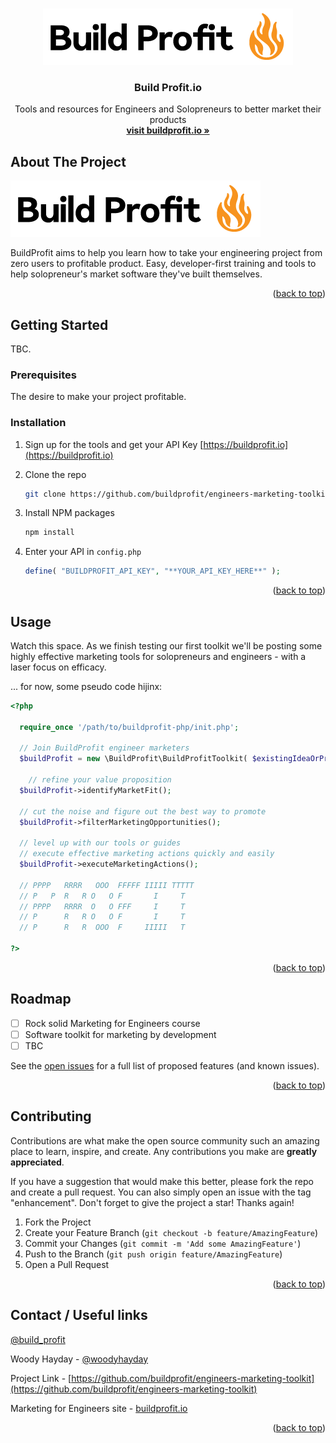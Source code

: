 <a name="readme-top"></a>

<br />
<div align="center">
  <a href="https://github.com/buildprofit">
    <img src="images/build-profit-engineer-marketing-logo-black-400.png" alt="Build Profit.io">
  </a>

<h3 align="center">Build Profit.io</h3>

  <p align="center">
    Tools and resources for Engineers and Solopreneurs to better market their products
    <br />
    <a href="https://buildprofit.io/"><strong>visit buildprofit.io »</strong></a>
  </p>
</div>


<!-- ABOUT THE PROJECT -->
## About The Project

<img src="images/build-profit-engineer-marketing-logo-black-400.png" alt="Build Profit.io">

BuildProfit aims to help you learn how to take your engineering project from zero users to profitable product. 
Easy, developer-first training and tools to help solopreneur's market software they've built themselves.

<p align="right">(<a href="#readme-top">back to top</a>)</p>


<!-- GETTING STARTED -->
## Getting Started

TBC.

### Prerequisites

The desire to make your project profitable.

### Installation

1. Sign up for the tools and get your API Key [https://buildprofit.io](https://buildprofit.io)

2. Clone the repo
   ```sh
   git clone https://github.com/buildprofit/engineers-marketing-toolkit.git
   ```

3. Install NPM packages
   ```sh
   npm install
   ```

4. Enter your API in `config.php`
   ```php
   define( "BUILDPROFIT_API_KEY", "**YOUR_API_KEY_HERE**" );
   ```

<p align="right">(<a href="#readme-top">back to top</a>)</p>



<!-- USAGE EXAMPLES -->
## Usage

Watch this space. As we finish testing our first toolkit we'll be posting some highly effective marketing tools for solopreneurs and engineers - with a laser focus on efficacy.

... for now, some pseudo code hijinx:

```php
<?php

  require_once '/path/to/buildprofit-php/init.php';

  // Join BuildProfit engineer marketers
  $buildProfit = new \BuildProfit\BuildProfitToolkit( $existingIdeaOrProject );

    // refine your value proposition
  $buildProfit->identifyMarketFit();

  // cut the noise and figure out the best way to promote
  $buildProfit->filterMarketingOpportunities();

  // level up with our tools or guides
  // execute effective marketing actions quickly and easily
  $buildProfit->executeMarketingActions();

  // PPPP   RRRR   OOO  FFFFF IIIII TTTTT
  // P   P  R   R O   O F       I     T  
  // PPPP   RRRR  O   O FFF     I     T  
  // P      R   R O   O F       I     T  
  // P      R   R  OOO  F     IIIII   T  

?>
```

<p align="right">(<a href="#readme-top">back to top</a>)</p>



<!-- ROADMAP -->
## Roadmap

- [ ] Rock solid Marketing for Engineers course
- [ ] Software toolkit for marketing by development
- [ ] TBC

See the [open issues](https://github.com/buildprofit/engineers-marketing-toolkit/issues) for a full list of proposed features (and known issues).

<p align="right">(<a href="#readme-top">back to top</a>)</p>



<!-- CONTRIBUTING -->
## Contributing

Contributions are what make the open source community such an amazing place to learn, inspire, and create. Any contributions you make are **greatly appreciated**.

If you have a suggestion that would make this better, please fork the repo and create a pull request. You can also simply open an issue with the tag "enhancement".
Don't forget to give the project a star! Thanks again!

1. Fork the Project
2. Create your Feature Branch (`git checkout -b feature/AmazingFeature`)
3. Commit your Changes (`git commit -m 'Add some AmazingFeature'`)
4. Push to the Branch (`git push origin feature/AmazingFeature`)
5. Open a Pull Request

<p align="right">(<a href="#readme-top">back to top</a>)</p>



<!-- CONTACT -->
## Contact / Useful links

[@build_profit](https://twitter.com/build_profit)

Woody Hayday - [@woodyhayday](https://twitter.com/woodyhayday)

Project Link - [https://github.com/buildprofit/engineers-marketing-toolkit](https://github.com/buildprofit/engineers-marketing-toolkit)

Marketing for Engineers site - [buildprofit.io](https://buildprofit.io/)


<p align="right">(<a href="#readme-top">back to top</a>)</p>
